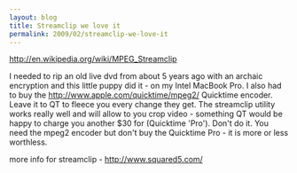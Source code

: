 ```yaml
---
layout: blog
title: Streamclip we love it
permalink: 2009/02/streamclip-we-love-it
---
```


<p><a href="http://en.wikipedia.org/wiki/MPEG_Streamclip">http://en.wikipedia.org/wiki/MPEG_Streamclip</a></p>
<p>I needed to rip an old live dvd from about 5 years ago with an archaic encryption and this little puppy did it - on my Intel MacBook Pro. I also had to buy the <a href="http://www.apple.com/quicktime/mpeg2/">http://www.apple.com/quicktime/mpeg2/</a> Quicktime encoder. Leave it to QT to fleece you every change they get. The streamclip utility works really well and will allow to you crop video - something QT would be happy to charge you another $30 for (Quicktime &#039;Pro&#039;). Don&#039;t do it. You need the mpeg2 encoder but don&#039;t buy the Quicktime Pro - it is more or less worthless.</p>
<p>more info for streamclip - <a href="http://www.squared5.com/">http://www.squared5.com/</a>
